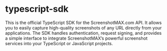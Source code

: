 # typescript-sdk
This is the official TypeScript SDK for the ScreenshotMAX.com API.
It allows you to easily capture high-quality screenshots of any URL directly from your applications.
The SDK handles authentication, request signing, and provides a simple interface to integrate ScreenshotMAX’s powerful screenshot services into your TypeScript or JavaScript projects.
